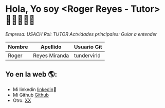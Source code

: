 # Hola, Yo soy <Roger Reyes - Tutor>  👋👨‍💻👩‍💻

*Empresa: USACH*
*Rol: TUTOR*
*Actvidades principales: Guiar a entender*


| Nombre | Apellido | Usuario Git |
|--------|----------|-------------|
|Roger|Reyes  Miranda      |tundervirld|




## Yo en la web 🌎:
- Mi linkedin <a href="<>">linkedin</a>💼
- Mi Github <a href="<>">Github</a>
- Otro: <a href="<>"> XX</a>